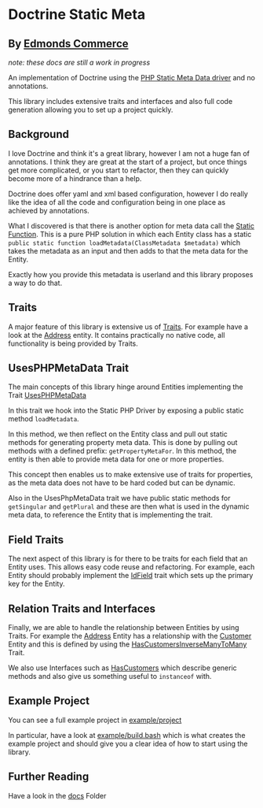 # Doctrine Static Meta
## By [Edmonds Commerce](https://www.edmondscommerce.co.uk)

_note: these docs are still a work in progress_

An implementation of Doctrine using the [PHP Static Meta Data driver](http://docs.doctrine-project.org/projects/doctrine-orm/en/latest/reference/php-mapping.html#static-function) and no annotations.

This library includes extensive traits and interfaces and also full code generation allowing you to set up a project quickly.

## Background

I love Doctrine and think it's a great library, however I am not a huge fan of annotations. I think they are great at the start of a project, but once things get more complicated, or you start to refactor, then they can quickly become more of a hindrance than a help.

Doctrine does offer yaml and xml based configuration, however I do really like the idea of all the code and configuration being in one place as achieved by annotations.

What I discovered is that there is another option for meta data call the [Static Function](http://docs.doctrine-project.org/projects/doctrine-orm/en/latest/reference/php-mapping.html#static-function). This is a pure PHP solution in which each Entity class has a static `public static function loadMetadata(ClassMetadata $metadata)` which takes the metadata as an input and then adds to that the meta data for the Entity.

Exactly how you provide this metadata is userland and this library proposes a way to do that.

## Traits

A major feature of this library is extensive us of [Traits](http://php.net/manual/en/language.oop5.traits.php). For example have a look at the [Address](./example/project/src/Entities/Address.php) entity. It contains practically no native code, all functionality is being provided by Traits.

## UsesPHPMetaData Trait

The main concepts of this library hinge around Entities implementing the Trait [UsesPHPMetaData](./src/Entity/Traits/UsesPHPMetaData.php)

In this trait we hook into the Static PHP Driver by exposing a public static method `loadMetadata`.

In this method, we then reflect on the Entity class and pull out static methods for generating property meta data. This is done by pulling out methods with a defined prefix: `getPropertyMetaFor`. In this method, the entity is then able to provide meta data for one or more properties.

This concept then enables us to make extensive use of traits for properties, as the meta data does not have to be hard coded but can be dynamic. 

Also in the UsesPhpMetaData trait we have public static methods for `getSingular` and `getPlural` and these are then what is used in the dynamic meta data, to reference the Entity that is implementing the trait.

## Field Traits

The next aspect of this library is for there to be traits for each field that an Entity uses. This allows easy code reuse and refactoring. For example, each Entity should probably implement the [IdField](src/Entity/Traits/Fields/IdField.php) trait which sets up the primary key for the Entity.

## Relation Traits and Interfaces

Finally, we are able to handle the relationship between Entities by using Traits. For example the [Address](./example/project/src/Entities/Address.php) Entity has a relationship with the [Customer](example/project/src/Entities/Customer.php) Entity and this is defined by using the [HasCustomersInverseManyToMany](example/project/src/Entities/Relations/Customer/Traits/HasCustomers/HasCustomersInverseManyToMany.php) Trait.

We also use Interfaces such as [HasCustomers](example/project/src/Entities/Relations/Customer/Interfaces/HasCustomers.php) which describe generic methods and also give us something useful to `instanceof` with.

## Example Project

You can see a full example project in [example/project](example/project)

In particular, have a look at [example/build.bash](example/build.bash) which is what creates the example project and should give you a clear idea of how to start using the library.


## Further Reading

Have a look in the [docs](docs) Folder

